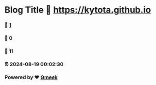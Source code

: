 # Blog Title :link: https://kytota.github.io 
### :page_facing_up: [1](https://kytota.github.io/tag.html) 
### :speech_balloon: 0 
### :hibiscus: 11 
### :alarm_clock: 2024-08-19 00:02:30 
### Powered by :heart: [Gmeek](https://github.com/Meekdai/Gmeek)
